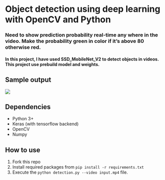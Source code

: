 # Object detection using deep learning with OpenCV and Python

### Need to show prediction probability real-time any where in the video. Make the probability green in color if it’s above 80 otherwise red.


#### In this project, I have used SSD_MobileNet_V2 to detect objects in videos. This project use prebuild model and weights.


## Sample output

<img src="ezgif-5-4db207288f.gif">


## Dependencies

- Python 3+
- Keras (with tensorflow backend)
- OpenCV
- Numpy

## How to use

1. Fork this repo
2. Install required packages from `pip install -r requirements.txt`
3. Execute the `python detection.py --video input.mp4` file.
